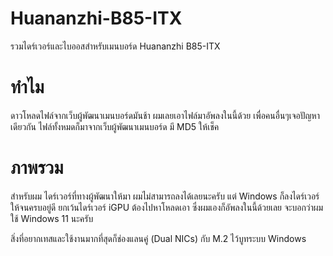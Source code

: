 # Huananzhi-B85-ITX
รวมไดร์เวอร์และไบออสสำหรับเมนบอร์ด Huananzhi B85-ITX

# ทำไม
ดาวโหลดไฟล์จากเว็บผู้พัฒนาเมนบอร์ดมันช้า ผมเลยเอาไฟล์มาอัพลงในนี้ด้วย เพื่อคนอื่นๆเจอปัญหาเดียวกัน ไฟล์ทั้งหมดก็มาจากเว็บผู้พัฒนาเมนบอร์ด มี MD5 ให้เช็ค

# ภาพรวม
สำหรับผม ไดร์เวอร์ที่ทางผู้พัฒนาให้มา ผมไม่สามารถลงได้เลยนะครับ แต่ Windows ก็ลงไดร์เวอร์ให้จนครบอยู่ดี ยกเว้นไดร์เวอร์ iGPU ต้องไปหาโหลดเอา ซึ่งผมเองก็อัพลงในนี้ด้วยเลย จะบอกว่าผมใช้ Windows 11 นะครับ

สิ่งที่อยากเทสและใช้งานมากที่สุดก็ช่องแลนคู่ (Dual NICs) กับ M.2 ไว้บูทระบบ Windows

